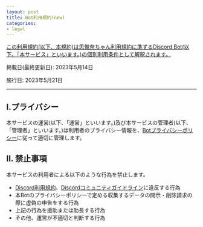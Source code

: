 ```yaml
---
layout: post
title: Bot利用規約(new)
categories:
- legal
---
```

<u>この利用規約(以下、本規約)は<a href="{{site.url}}/legal/new-tos" class="a-orange">思惟奈ちゃん利用規約</a>に準ずるDiscord Bot(以下、「本サービス」といいます。)の個別利用条件として解釈されます。</u>

掲載日(最終更新日): 2023年5月14日

施行日: 2023年5月21日

---

## I.プライバシー

本サービスの運営(以下、「運営」といいます。)及び本サービスの管理者(以下、「管理者」といいます。)は利用者のプライバシー情報を、<a href="{{site.url}}/legal/new-bot-privacy-policy" class="a-orange">Botプライバシーポリシー</a>に従って適切に管理します。

## II. 禁止事項

本サービスの利用者による以下のような行為を禁止します。

- <a href="https://discord.com/terms" class="a-orange">Discord利用規約</a>、<a href="https://discord.com/guidelines" class="a-orange">Discordコミュニティガイドライン</a>に違反する行為
- 本Botのプライバシーポリシーで定める収集するデータの開示・削除請求の際に虚偽の申告をする行為
- 上記の行為を援助または助長する行為
- その他、運営が不適切と判断する行為